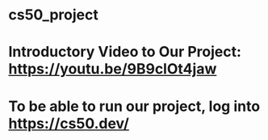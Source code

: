 # cs50_project
# Introductory Video to Our Project: https://youtu.be/9B9clOt4jaw
# To be able to run our project, log into https://cs50.dev/
# 
